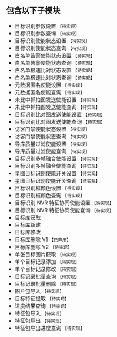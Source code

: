 ## 包含以下子模块

- 目标识别参数设置 `【待实现】`
- 目标识别参数查询 `【待实现】`
- 目标识别使能状态设置 `【待实现】`
- 目标识别使能状态查询 `【待实现】`
- 白名单告警使能状态设置 `【待实现】`
- 白名单告警使能状态查询 `【待实现】`
- 白名单极速比对状态设置 `【待实现】`
- 白名单极速比对状态查询 `【待实现】`
- 元数据匿名使能设置 `【待实现】`
- 元数据匿名使能查询 `【待实现】`
- 未比中抓拍图发送使能设置 `【待实现】`
- 未比中抓拍图发送使能查询 `【待实现】`
- 目标识别比对图发送使能设置 `【待实现】`
- 目标识别比对图发送使能查询 `【待实现】`
- 访客门禁使能状态设置 `【待实现】`
- 访客门禁使能状态查询 `【待实现】`
- 导库质量过滤使能设置 `【待实现】`
- 导库质量过滤使能查询 `【待实现】`
- 目标识别多帧融合使能设置 `【待实现】`
- 目标识别多帧融合使能查询 `【待实现】`
- 星图目标识别使能开关设置 `【待实现】`
- 星图目标识别使能开关查询 `【待实现】`
- 目标识别框颜色设置 `【待实现】`
- 目标识别框颜色查询 `【待实现】`
- 目标识别 NVR 特征协同使能设置 `【待实现】`
- 目标识别 NVR 特征协同使能查询 `【待实现】`
- 目标库获取
- 目标库新建
- 目标库修改
- 目标库删除 V1 `【已弃用】`
- 目标库删除 V2 `【待实现】`
- 单张目标图片获取 `【待实现】`
- 单个目标记录添加 `【待实现】`
- 单个目标记录修改 `【待实现】`
- 目标记录批量查询 `【待实现】`
- 目标记录批量删除 `【待实现】`
- 图片包导入 `【待实现】`
- 目标特征提取 `【待实现】`
- 进度结果查询 `【待实现】`
- 特征包导入 `【待实现】`
- 特征包导出 `【待实现】`
- 特征包导出进度查询 `【待实现】`
